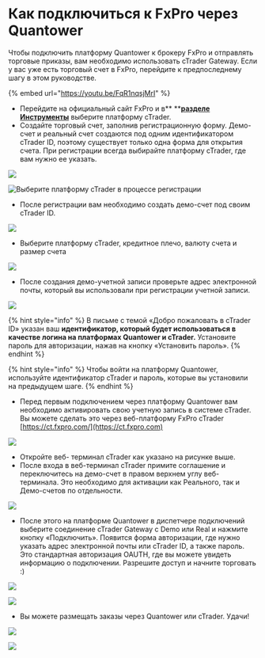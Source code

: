 # Как подключиться к FxPro через Quantower

Чтобы подключить платформу Quantower к брокеру FxPro и отправлять торговые приказы, вам необходимо использовать cTrader Gateway. Если у вас уже есть торговый счет в FxPro, перейдите к предпоследнему шагу в этом руководстве.

{% embed url="https://youtu.be/FqR1nqsjMrI" %}

* Перейдите на официальный сайт FxPro и в** **[**разделе Инструменты**](https://www.fxpro.com/trading-platforms/ctrader) выберите платформу cTrader.
* Создайте торговый счет, заполнив регистрационную форму. Демо-счет и реальный счет создаются под одним идентификатором cTrader ID, поэтому существует только одна форма для открытия счета. При регистрации всегда выбирайте платформу cTrader, где вам нужно ее указать.

![](../../.gitbook/assets/platforma-ctrader-registraciya.png)



![Выберите платформу cTrader в процессе регистрации](../../.gitbook/assets/register-with-fxpro-\_-select-ctrader.png)

* После регистрации вам необходимо создать демо-счет под своим cTrader ID.

![](../../.gitbook/assets/demoschet.png)

* Выберите платформу cTrader, кредитное плечо, валюту счета и размер счета

![](../../.gitbook/assets/demoschet-2.png.jpg)

* После создания демо-учетной записи проверьте адрес электронной почты, который вы использовали при регистрации учетной записи.&#x20;

![](../../.gitbook/assets/demoschet3.png.jpg)

{% hint style="info" %}
В письме с темой «Добро пожаловать в cTrader ID» указан ваш **идентификатор, который будет использоваться в качестве логина на платформах Quantower и cTrader.** Установите пароль для авторизации, нажав на кнопку «Установить пароль».
{% endhint %}

{% hint style="info" %}
Чтобы войти на платформу Quantower, используйте идентификатор cTrader и пароль, которые вы установили на предыдущем шаге.
{% endhint %}

* Перед первым подключением через платформу Quantower вам необходимо активировать свою учетную запись в системе cTrader. Вы можете сделать это через веб-платформу FxPro cTrader [https://ct.fxpro.com/](https://ct.fxpro.com)

![](../../.gitbook/assets/fxpro-ctrader-activation.png)

* Откройте веб- терминал  cTrader как указано на рисунке выше.
* После входа в веб-терминал cTrader примите соглашение и переключитесь на демо-счет в правом верхнем углу веб-терминала. Это необходимо для активации как Реального, так и Демо-счетов по отдельности.

![](../../.gitbook/assets/select-demo-account.png)

* После этого на платформе Quantower в диспетчере подключений выберите соединение cTrader Gateway с Demo или Real и нажмите кнопку «Подключить». Появится форма авторизации, где нужно указать адрес электронной почты или cTrader ID, а также пароль. Это стандартная авторизация OAUTH, где вы можете увидеть информацию о подключении. Разрешите доступ и начните торговать :)

![](../../.gitbook/assets/ctrader-connection.gif)

![](../../.gitbook/assets/oauth-2019-08-14-18.57.12.png)

* Вы можете размещать заказы через Quantower или cTrader. Удачи!

![](../../.gitbook/assets/fkhpro.png)

![](../../.gitbook/assets/chart-on-ctrader-an-quantower.png)
